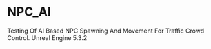 # NPC_AI

Testing Of AI Based NPC Spawning And Movement For Traffic Crowd Control.
Unreal Engine 5.3.2
